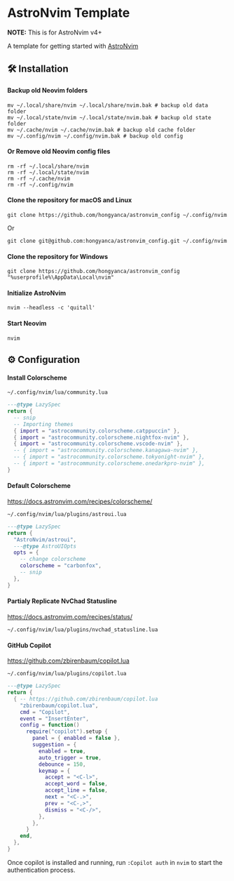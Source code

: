 # AstroNvim Template

**NOTE:** This is for AstroNvim v4+

A template for getting started with [AstroNvim](https://github.com/AstroNvim/AstroNvim)

## 🛠️ Installation

#### Backup old Neovim folders

```
mv ~/.local/share/nvim ~/.local/share/nvim.bak # backup old data folder
mv ~/.local/state/nvim ~/.local/state/nvim.bak # backup old state folder
mv ~/.cache/nvim ~/.cache/nvim.bak # backup old cache folder
mv ~/.config/nvim ~/.config/nvim.bak # backup old config
```

#### Or Remove old Neovim config files

```
rm -rf ~/.local/share/nvim
rm -rf ~/.local/state/nvim
rm -rf ~/.cache/nvim
rm -rf ~/.config/nvim
```

#### Clone the repository for macOS and Linux

```shell
git clone https://github.com/hongyanca/astronvim_config ~/.config/nvim
```

Or

```
git clone git@github.com:hongyanca/astronvim_config.git ~/.config/nvim
```

#### Clone the repository for Windows

```shell
git clone https://github.com/hongyanca/astronvim_config "%userprofile%\AppData\Local\nvim"
```

#### Initialize AstroNvim

```shell
nvim --headless -c 'quitall'
```

#### Start Neovim

```shell
nvim
```



## ⚙️ Configuration

#### Install Colorscheme

`~/.config/nvim/lua/community.lua`

```lua
---@type LazySpec
return {
  -- snip
  -- Importing themes
  { import = "astrocommunity.colorscheme.catppuccin" },
  { import = "astrocommunity.colorscheme.nightfox-nvim" },
  { import = "astrocommunity.colorscheme.vscode-nvim" },
  -- { import = "astrocommunity.colorscheme.kanagawa-nvim" },
  -- { import = "astrocommunity.colorscheme.tokyonight-nvim" },
  -- { import = "astrocommunity.colorscheme.onedarkpro-nvim" },
}
```

#### Default Colorscheme

https://docs.astronvim.com/recipes/colorscheme/

`~/.config/nvim/lua/plugins/astroui.lua`

```lua
---@type LazySpec
return {
  "AstroNvim/astroui",
  ---@type AstroUIOpts
  opts = {
    -- change colorscheme
    colorscheme = "carbonfox",
    -- snip
  },
}
```

#### Partialy Replicate NvChad Statusline

https://docs.astronvim.com/recipes/status/

`~/.config/nvim/lua/plugins/nvchad_statusline.lua`

#### GitHub Copilot

https://github.com/zbirenbaum/copilot.lua

`~/.config/nvim/lua/plugins/copilot.lua`

```lua
---@type LazySpec
return {
  { -- https://github.com/zbirenbaum/copilot.lua
    "zbirenbaum/copilot.lua",
    cmd = "Copilot",
    event = "InsertEnter",
    config = function()
      require("copilot").setup {
        panel = { enabled = false },
        suggestion = {
          enabled = true,
          auto_trigger = true,
          debounce = 150,
          keymap = {
            accept = "<C-l>",
            accept_word = false,
            accept_line = false,
            next = "<C-.>",
            prev = "<C-,>",
            dismiss = "<C-/>",
          },
        },
      }
    end,
  },
}
```

Once copilot is installed and running, run `:Copilot auth` in `nvim` to start the authentication process.

